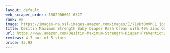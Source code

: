 ```yaml
---
layout: default 
﻿web_scraper_order: 1582906661-6327
rank: #9
image: https://images-na.ssl-images-amazon.com/images/I/71yDtOmVhCL.jpg
title: Desitin Maximum Strength Baby Diaper Rash Cream with 40% Zinc Oxide for diaper rash…
url: https://www.amazon.com/Desitin-Maximum-Strength-Diaper-Prevention/dp/B00536Y6TC/ref=zg_mw_hpc_9?_encoding=UTF8&psc=1&refRID=AKFJNXASQBPB6KPJQJKV
reviews: 4.7 out of 5 stars
price: $5.92 
---
```

